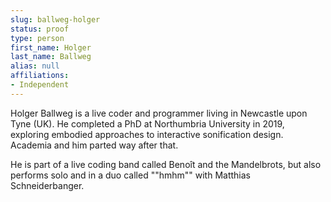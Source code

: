 ```yaml
---
slug: ballweg-holger
status: proof
type: person
first_name: Holger
last_name: Ballweg
alias: null
affiliations:
- Independent
---
```


Holger Ballweg is a live coder and programmer living in Newcastle upon Tyne
(UK). He completed a PhD at Northumbria University in 2019, exploring embodied approaches to interactive sonification design. Academia and him parted way after that.

He is part of a live coding band called Benoît and the Mandelbrots, but also performs solo and in a duo called ""hmhm"" with Matthias Schneiderbanger.

